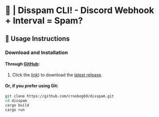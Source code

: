 # 🦠 | Disspam CLI! - Discord Webhook + Interval = Spam?

## 🚀 Usage Instructions

### Download and Installation

#### Through [GitHub](https://github.com/crnobog69/disspam/releases):

1. Click the [link](https://github.com/crnobog69/disspam/releases)) to download the [latest release](https://github.com/crnobog69/disspam/releases).

#### Or, if you prefer using Git:

```bash
git clone https://github.com/crnobog69/disspam.git
cd disspam
cargo build
cargo run
```
